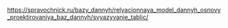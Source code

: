 https://spravochnick.ru/bazy_dannyh/relyacionnaya_model_dannyh_osnovy_proektirovaniya_baz_dannyh/svyazyvanie_tablic/